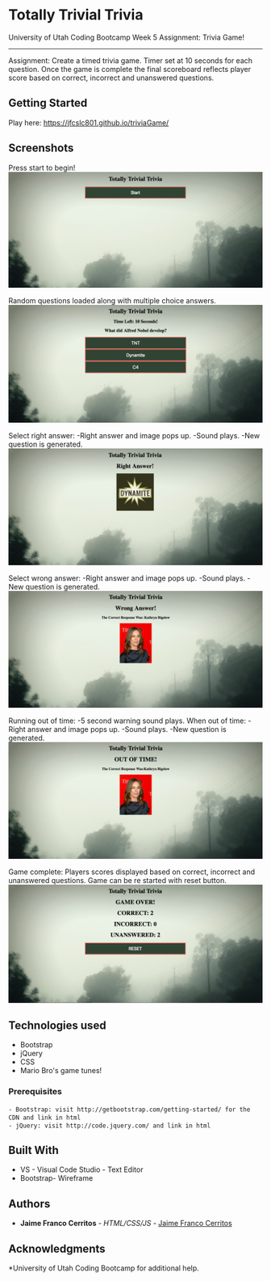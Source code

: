 # Totally Trivial Trivia
University of Utah Coding Bootcamp Week 5 Assignment: Trivia Game!

---
Assignment: Create a timed trivia game. Timer set at 10 seconds for each question. Once the game is complete the final scoreboard reflects player score based on correct, incorrect and unanswered questions.

## Getting Started 
Play here: https://jfcslc801.github.io/triviaGame/

## Screenshots
Press start to begin!
![Screenshot](gameStart.png)

Random questions loaded along with multiple choice answers.
![Screenshot](gameQuestions.png)

Select right answer: 
-Right answer and image pops up.
-Sound plays.
-New question is generated.
![Screenshot](gameRightAnwer.png)

Select wrong answer: 
-Right answer and image pops up.
-Sound plays.
-New question is generated.
![Screenshot](gameWrongAnswer.png)

Running out of time: 
-5 second warning sound plays.
When out of time:
-Right answer and image pops up.
-Sound plays.
-New question is generated.
![Screenshot](outOfTime.png)

Game complete: Players scores displayed based on correct, incorrect and unanswered questions. Game can be re started with reset button.
![Screenshot](gameComplete.png)

## Technologies used
- Bootstrap
- jQuery
- CSS
- Mario Bro's game tunes!


### Prerequisites

```
- Bootstrap: visit http://getbootstrap.com/getting-started/ for the CDN and link in html
- jQuery: visit http://code.jquery.com/ and link in html
```

## Built With

* VS - Visual Code Studio - Text Editor
* Bootstrap- Wireframe

## Authors
* **Jaime Franco Cerritos** - *HTML/CSS/JS* - [Jaime Franco Cerritos](https://github.com/jfcslc801)

## Acknowledgments

*University of Utah Coding Bootcamp for additional help.

